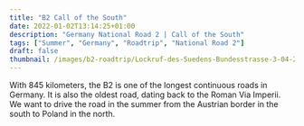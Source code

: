 ```yaml
---
title: "B2 Call of the South"
date: 2022-01-02T13:14:25+01:00
description: "Germany National Road 2 | Call of the South"
tags: ["Summer", "Germany", "Roadtrip", "National Road 2"]
draft: false
thumbnail: /images/b2-roadtrip/Lockruf-des-Suedens-Bundesstrasse-3-04-2.jpeg
---
```


With 845 kilometers, the B2 is one of the longest continuous roads in Germany. It is also the oldest road, dating back to the Roman Via Imperii. We want to drive the road in the summer from the Austrian border in the south to Poland in the north.



